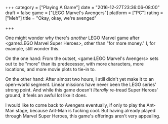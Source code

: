 +++
category = ["Playing A Game"]
date = "2016-12-27T23:36:06-08:00"
draft = false
game = ["LEGO Marvel's Avengers"]
platform = ["PC"]
rating = ["Meh"]
title = "Okay, okay, we're avenged"

+++

One might wonder why there's <i>another</i> LEGO Marvel game after <game:LEGO Marvel Super Heroes>, other than "for more money."  I, for example, still wonder this.

On the one hand: From the outset, <game:LEGO Marvel's Avengers> sets out to be "more" than its predecessor, with more characters, more locations, and more movie plots to tie-in to.

On the other hand: After almost two hours, I still didn't yet make it to an open-world segment.  Linear missions have never been the LEGO series' strong point.  And while this game doesn't <i>literally</i> re-tread Super Heroes' ground, it feels an awful lot like it does.

I would like to come back to Avengers eventually, if only to play the Ant-Man stage, because Ant-Man is fucking cool.  But having already played through Marvel Super Heroes, this game's offerings aren't very appealing.
